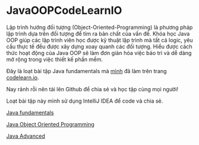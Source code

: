 # JavaOOPCodeLearnIO
Lập trình hướng đối tượng (Object-Oriented-Programming) là phương pháp lập trình dựa trên đối tượng để tìm ra bản chất của vấn đề. 
Khóa học Java OOP giúp các lập trình viên học được kỹ thuật lập trình mà tất cả logic, yêu cầu thực tế đều được xây dựng xoay quanh các đối tượng. 
Hiểu được cách thức hoạt động của Java OOP sẽ làm đơn giản hóa việc bảo trì và dễ dàng mở rộng trong việc thiết kế phần mềm.

Đây là loạt bài tập Java fundamentals mà [mình](http://vegetaz.github.io/) đã làm trên trang [codelearn.io](https://codelearn.io/certification/y2e3nwq5).

Nay rảnh rỗi nên tải lên Github để chia sẻ và học tập cùng mọi người!

Loạt bài tập này mình sử dụng IntelliJ IDEA để code và chia sẻ.

[Java fundamentals](https://github.com/vegetaz/JavaFundamentalsCodeLearnIO)

[Java Object Oriented Programming](https://github.com/vegetaz/JavaOOPCodeLearnIO)

[Java Advanced](https://github.com/vegetaz/JavaAdvancedCodeLearnIO)
